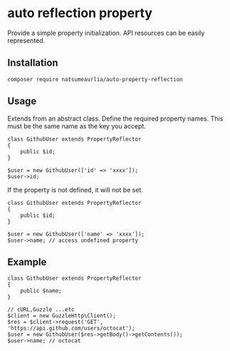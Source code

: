 # auto reflection property
Provide a simple property initialization.
API resources can be easily represented.

## Installation

```
composer require natsumeaurlia/auto-property-reflection
```

## Usage

Extends from an abstract class.
Define the required property names.
This must be the same name as the key you accept.

```
class GithubUser extends PropertyReflector
{
    public $id;
}

$user = new GithubUser(['id' => 'xxxx']);
$user->id;
```

If the property is not defined, it will not be set.

```
class GithubUser extends PropertyReflector
{
    public $id;
}

$user = new GithubUser(['name' => 'xxxx']);
$user->name; // access undefined property
```

## Example

```
class GithubUser extends PropertyReflector
{
    public $name;
}

// cURL,Guzzle ...etc
$client = new GuzzleHttp\Client();
$res = $client->request('GET', 'https://api.github.com/users/octocat');
$user = new GithubUser($res->getBody()->getContents());
$user->name; // octocat
```
